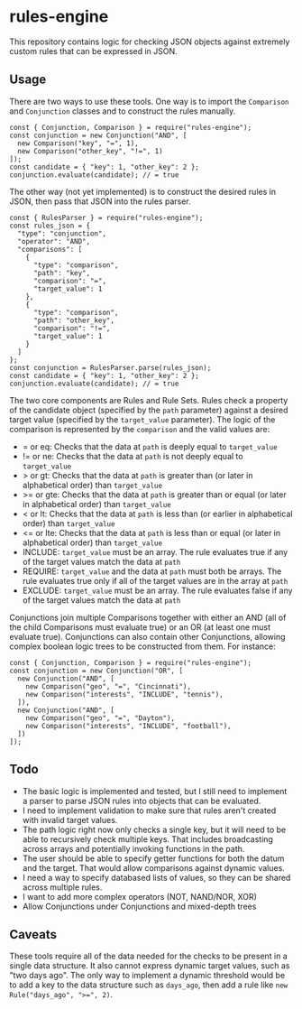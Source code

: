 # rules-engine
This repository contains logic for checking JSON objects against extremely custom rules that can be expressed in JSON.

## Usage
There are two ways to use these tools. One way is to import the `Comparison` and `Conjunction` classes and to construct the rules manually.
```
const { Conjunction, Comparison } = require("rules-engine");
const conjunction = new Conjunction("AND", [
  new Comparison("key", "=", 1),
  new Comparison("other_key", "!=", 1)
]);
const candidate = { "key": 1, "other_key": 2 };
conjunction.evaluate(candidate); // = true
```
The other way (not yet implemented) is to construct the desired rules in JSON, then pass that JSON into the rules parser.
```
const { RulesParser } = require("rules-engine");
const rules_json = {
  "type": "conjunction",
  "operator": "AND",
  "comparisons": [
    {
      "type": "comparison",
      "path": "key",
      "comparison": "=",
      "target_value": 1
    },
    {
      "type": "comparison",
      "path": "other_key",
      "comparison": "!=",
      "target_value": 1
    }
  ]
};
const conjunction = RulesParser.parse(rules_json);
const candidate = { "key": 1, "other_key": 2 };
conjunction.evaluate(candidate); // = true
```

The two core components are Rules and Rule Sets. Rules check a property of the candidate object (specified by the `path` parameter) against a desired target value (specified by the `target_value` parameter). The logic of the comparison is represented by the `comparison` and the valid values are:
* = or eq: Checks that the data at `path` is deeply equal to `target_value`
* != or ne: Checks that the data at `path` is not deeply equal to `target_value`
* \> or gt: Checks that the data at `path` is greater than (or later in alphabetical order) than `target_value`
* \>= or gte: Checks that the data at `path` is greater than or equal (or later in alphabetical order) than `target_value`
* < or lt: Checks that the data at `path` is less than (or earlier in alphabetical order) than `target_value`
* <= or lte: Checks that the data at `path` is less than or equal (or later in alphabetical order) than `target_value`
* INCLUDE: `target_value` must be an array. The rule evaluates true if any of the target values match the data at `path`
* REQUIRE: `target_value` and the data at `path` must both be arrays. The rule evaluates true only if all of the target values are in the array at `path`
* EXCLUDE: `target_value` must be an array. The rule evaluates false if any of the target values match the data at `path`

Conjunctions join multiple Comparisons together with either an AND (all of the child Comparisons must evaluate true) or an OR (at least one must evaluate true). Conjunctions can also contain other Conjunctions, allowing complex boolean logic trees to be constructed from them. For instance:
```
const { Conjunction, Comparison } = require("rules-engine");
const conjunction = new Conjunction("OR", [
  new Conjunction("AND", [
    new Comparison("geo", "=", "Cincinnati"),
    new Comparison("interests", "INCLUDE", "tennis"),
  ]),
  new Conjunction("AND", [
    new Comparison("geo", "=", "Dayton"),
    new Comparison("interests", "INCLUDE", "football"),
  ])
]);
```

## Todo
* The basic logic is implemented and tested, but I still need to implement a parser to parse JSON rules into objects that can be evaluated. 
* I need to implement validation to make sure that rules aren't created with invalid target values. 
* The path logic right now only checks a single key, but it will need to be able to recursively check multiple keys. That includes broadcasting across arrays and potentially invoking functions in the path.
* The user should be able to specify getter functions for both the datum and the target. That would allow comparisons against dynamic values.
* I need a way to specify databased lists of values, so they can be shared across multiple rules.
* I want to add more complex operators (NOT, NAND/NOR, XOR)
* Allow Conjunctions under Conjunctions and mixed-depth trees

## Caveats
These tools require all of the data needed for the checks to be present in a single data structure. It also cannot express dynamic target values, such as "two days ago". The only way to implement a dynamic threshold would be to add a key to the data structure such as `days_ago`, then add a rule like `new Rule("days_ago", ">=", 2)`.

